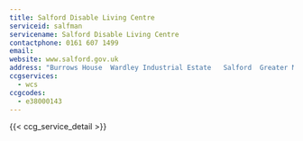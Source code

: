 ```yaml
---
title: Salford Disable Living Centre
serviceid: salfman
servicename: Salford Disable Living Centre
contactphone: 0161 607 1499
email:
website: www.salford.gov.uk
address: "Burrows House  Wardley Industrial Estate   Salford  Greater Manchester  M28 2LY"
ccgservices:
  - wcs
ccgcodes:
  - e38000143
---
```


{{< ccg_service_detail >}}
